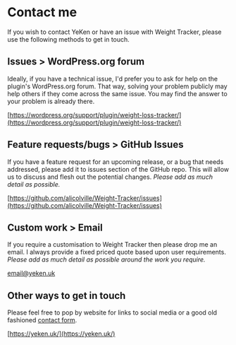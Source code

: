 
# Contact me  
  
If you wish to contact YeKen or have an issue with Weight Tracker, please use the following methods to get in touch.  
  
## Issues > WordPress.org forum
  
Ideally, if you have a technical issue, I'd prefer you to ask for help on the plugin's WordPress.org forum. That way, solving your problem publicly may help others if they come across the same issue. You may find the answer to your problem is already there.  
  
[https://wordpress.org/support/plugin/weight-loss-tracker/](https://wordpress.org/support/plugin/weight-loss-tracker/)  
  
## Feature requests/bugs > GitHub Issues  
  
If you have a feature request for an upcoming release, or a bug that needs addressed, please add it to issues section of the GitHub repo. This will allow us to discuss and flesh out the potential changes. *Please add as much detail as possible.*  
  
[https://github.com/alicolville/Weight-Tracker/issues](https://github.com/alicolville/Weight-Tracker/issues)  
  
## Custom work > Email  
  
If you require a customisation to Weight Tracker then please drop me an email. I always provide a fixed priced quote based upon user requirements. *Please add as much detail as possible around the work you require.*  
  
[email@yeken.uk](mailto:email@yeken.uk)  
  
## Other ways to get in touch  
  
Please feel free to pop by website for links to social media or a good old fashioned [contact form](https://yeken.uk/contact/).  
  
[https://yeken.uk/](https://yeken.uk/)